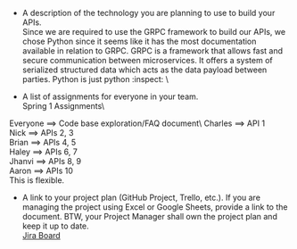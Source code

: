 - A description of the technology you are planning to use to build your APIs.\
Since we are required to use the GRPC framework to build our APIs, we chose Python since it seems like it has the most documentation available in relation to GRPC. GRPC is a framework that allows fast and secure communication between microservices. It offers a system of serialized structured data which acts as the data payload between parties. Python is just python :inspect: \


- A list of assignments for everyone in your team.\
Spring 1 Assignments\

Everyone ==> Code base exploration/FAQ document\ 
Charles ==> API 1\
Nick ==> APIs 2, 3\
Brian ==> APIs 4, 5\
Haley ==> APIs 6, 7\
Jhanvi ==> APIs 8, 9\
Aaron ==> APIs 10\
This is flexible.

- A link to your project plan (GitHub Project, Trello, etc.). If you are managing the project using Excel or Google Sheets, provide a link to the document. BTW, your Project Manager shall own the project plan and keep it up to date.\
[Jira Board](osiris-function-library-core.atlassian.net/jira/software/projects/SCRUM/boards/1/backlog)